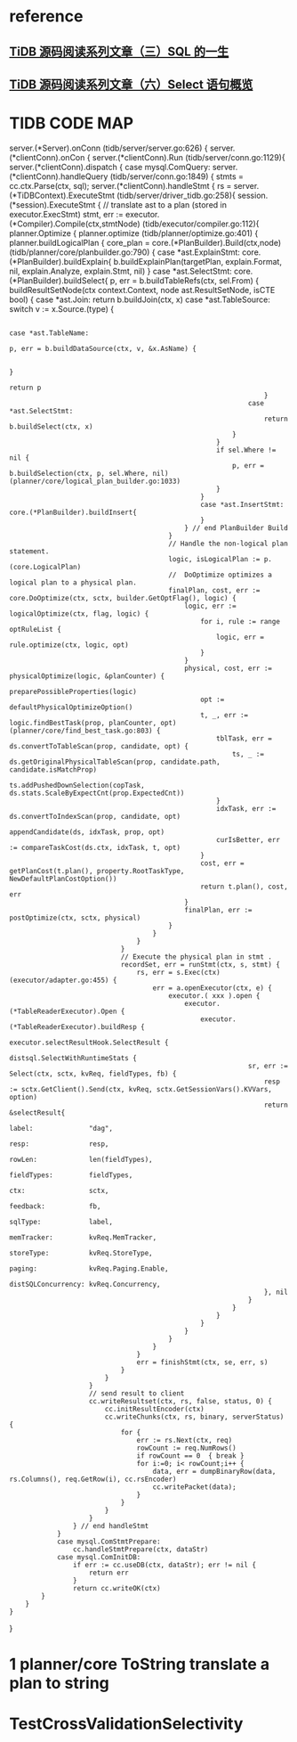 # reference 
## [TiDB 源码阅读系列文章（三）SQL 的一生](https://cn.pingcap.com/blog/tidb-source-code-reading-3/)
## [TiDB 源码阅读系列文章（六）Select 语句概览](https://cn.pingcap.com/blog/tidb-source-code-reading-6/)

# TIDB CODE MAP
server.(*Server).onConn (tidb/server/server.go:626) {
	server.(*clientConn).onCon {
		server.(*clientConn).Run (tidb/server/conn.go:1129){
			server.(*clientConn).dispatch { 
				case mysql.ComQuery:
				server.(*clientConn).handleQuery (tidb/server/conn.go:1849) {
					stmts = cc.ctx.Parse(ctx, sql);
					server.(*clientConn).handleStmt {
						rs = server.(*TiDBContext).ExecuteStmt (tidb/server/driver_tidb.go:258){
							session.(*session).ExecuteStmt { 
								// translate ast to a plan (stored in executor.ExecStmt)
								stmt, err := executor.(*Compiler).Compile(ctx,stmtNode)  (tidb/executor/compiler.go:112){
									planner.Optimize { 
										planner.optimize (tidb/planner/optimize.go:401) {
											planner.buildLogicalPlan { 
												core_plan = core.(*PlanBuilder).Build(ctx,node)  (tidb/planner/core/planbuilder.go:790) {
													case *ast.ExplainStmt: core.(*PlanBuilder).buildExplain{
														b.buildExplainPlan(targetPlan, explain.Format, nil, explain.Analyze, explain.Stmt, nil)
													} 
													case *ast.SelectStmt: core.(*PlanBuilder).buildSelect{
														p, err = b.buildTableRefs(ctx, sel.From) {
															buildResultSetNode(ctx context.Context, node ast.ResultSetNode, isCTE bool) {
																case *ast.Join:
																	return b.buildJoin(ctx, x)
																case *ast.TableSource:	
																	switch v := x.Source.(type) {

																		case *ast.TableName:
																			p, err = b.buildDataSource(ctx, v, &x.AsName) {
																				
																			}
																			return p
																	}
																case *ast.SelectStmt:
																	return b.buildSelect(ctx, x)
															}
														}
														if sel.Where != nil {
															p, err = b.buildSelection(ctx, p, sel.Where, nil) (planner/core/logical_plan_builder.go:1033)
														}
													}
													case *ast.InsertStmt: core.(*PlanBuilder).buildInsert{
													}
												} // end PlanBuilder Build
											}
											// Handle the non-logical plan statement.
											logic, isLogicalPlan := p.(core.LogicalPlan)
											//  DoOptimize optimizes a logical plan to a physical plan.
											finalPlan, cost, err := core.DoOptimize(ctx, sctx, builder.GetOptFlag(), logic) {
												logic, err := logicalOptimize(ctx, flag, logic) {
													for i, rule := range optRuleList {
														logic, err = rule.optimize(ctx, logic, opt)
													}
												}
												physical, cost, err := physicalOptimize(logic, &planCounter) {
													preparePossibleProperties(logic)
													opt := defaultPhysicalOptimizeOption()
													t, _, err := logic.findBestTask(prop, planCounter, opt) (planner/core/find_best_task.go:803) {
														tblTask, err = ds.convertToTableScan(prop, candidate, opt) {
															ts, _ := ds.getOriginalPhysicalTableScan(prop, candidate.path, candidate.isMatchProp)
															ts.addPushedDownSelection(copTask, ds.stats.ScaleByExpectCnt(prop.ExpectedCnt))
														}
														idxTask, err := ds.convertToIndexScan(prop, candidate, opt)
														appendCandidate(ds, idxTask, prop, opt)
														curIsBetter, err := compareTaskCost(ds.ctx, idxTask, t, opt)
													}
													cost, err = getPlanCost(t.plan(), property.RootTaskType, NewDefaultPlanCostOption())
													return t.plan(), cost, err
												}
												finalPlan, err := postOptimize(ctx, sctx, physical)
											}
										}
									}
								}
								// Execute the physical plan in stmt .
								recordSet, err = runStmt(ctx, s, stmt) {
									rs, err = s.Exec(ctx) (executor/adapter.go:455) {
										err = a.openExecutor(ctx, e) {
											executor.( xxx ).open {
												executor.(*TableReaderExecutor).Open {
													executor.(*TableReaderExecutor).buildResp {
														executor.selectResultHook.SelectResult {
															distsql.SelectWithRuntimeStats {
																sr, err := Select(ctx, sctx, kvReq, fieldTypes, fb) {
																	resp := sctx.GetClient().Send(ctx, kvReq, sctx.GetSessionVars().KVVars, option)
																	return &selectResult{
																		label:              "dag",
																		resp:               resp,
																		rowLen:             len(fieldTypes),
																		fieldTypes:         fieldTypes,
																		ctx:                sctx,
																		feedback:           fb,
																		sqlType:            label,
																		memTracker:         kvReq.MemTracker,
																		storeType:          kvReq.StoreType,
																		paging:             kvReq.Paging.Enable,
																		distSQLConcurrency: kvReq.Concurrency,
																	}, nil
																}
															}
														}
													}
												}
											}
										}
									}
									err = finishStmt(ctx, se, err, s)
								}
							}
						}
						// send result to client
						cc.writeResultset(ctx, rs, false, status, 0) {
							cc.initResultEncoder(ctx)	
							cc.writeChunks(ctx, rs, binary, serverStatus) {
								for {
									err := rs.Next(ctx, req)
									rowCount := req.NumRows()
									if rowCount == 0  { break }
									for i:=0; i< rowCount;i++ {
										data, err = dumpBinaryRow(data, rs.Columns(), req.GetRow(i), cc.rsEncoder)
										cc.writePacket(data);
									}
								}
							}
						}
					} // end handleStmt
				}
				case mysql.ComStmtPrepare:
					cc.handleStmtPrepare(ctx, dataStr)
				case mysql.ComInitDB:
					if err := cc.useDB(ctx, dataStr); err != nil {
						return err
					}
					return cc.writeOK(ctx)
			}
		}
	}
}


# 1 planner/core ToString translate a plan to string
# TestCrossValidationSelectivity
